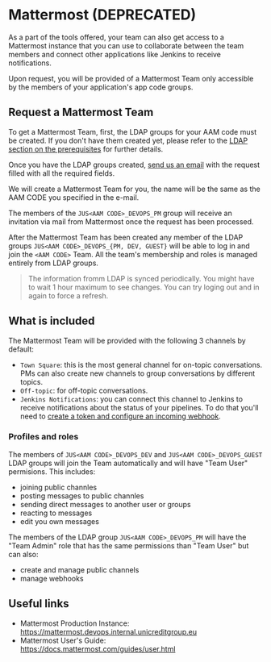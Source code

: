 # Mattermost (DEPRECATED)

As a part of the tools offered, your team can also get access to a Mattermost instance that you can use to collaborate between the team members and connect other applications like Jenkins to receive notifications.

Upon request, you will be provided of a Mattermost Team only accessible by the members of your application's app code groups.

## Request a Mattermost Team

To get a Mattermost Team, first, the LDAP groups for your AAM code must be created. If you don't have them created yet, please refer to the [LDAP section on the prerequisites](prerequisites.md#ldap) for further details.

Once you have the LDAP groups created, <a href="mailto:USDevOpsTechSupport.unicreditservices@unicredit.eu?subject=Mattermost%20Team%20creation%20for%20%3CINSERT%20AAM%20CODE%20HERE%3E&body=Hi%20team!%20%0AMe%20and%20my%20collaborators%20want%20to%20start%20using%20Mattermost%20for%20our%20project.%20%20Could%20you%20please%20create%20a%20Team%20on%20Mattermost%20named%20after%20our%20project%3F%0A%0AThe%20application%20code%20is%20%3CINSERT%20AAM%20CODE%20HERE%3E%20(it%20should%20be%203%20alphanumeric%20digits).">
send us an email</a> with the request filled with all the required fields.

We will create a Mattermost Team for you, the name will be the same as the AAM CODE you specified in the e-mail.

The members of the `JUS<AAM CODE>_DEVOPS_PM` group will receive an invitation via mail from Mattermost once the request has been processed.

After the Mattermost Team has been created any member of the LDAP groups  `JUS<AAM CODE>_DEVOPS_{PM, DEV, GUEST}` will be able to log in and join the `<AAM CODE>` Team. All the team's membership and roles is managed entirely from LDAP groups.

> The information fromm LDAP is synced periodically. You might have to wait 1 hour maximum to see changes. You can try loging out and in again to force a refresh.

## What is included

The Mattermost Team will be provided with the following 3 channels by default:

- `Town Square`: this is the most general channel for on-topic conversations. PMs can also create new channels to group conversations by different topics.
- `Off-topic`: for off-topic conversations.
- `Jenkins Notifications`: you can connect this channel to Jenkins to receive notifications about the status of your pipelines. To do that you'll need to [create a token and configure an incoming webhook](rabbit-hole.md#generate-mattermost-token).

### Profiles and roles

The members of `JUS<AAM CODE>_DEVOPS_DEV` and `JUS<AAM CODE>_DEVOPS_GUEST` LDAP groups will join the Team automatically and will have "Team User" permisions. This includes:

- joining public channles
- posting messages to public channles
- sending direct messages to another user or groups
- reacting to messages
- edit you own messages

The members of the LDAP group `JUS<AAM CODE>_DEVOPS_PM` will have the "Team Admin" role that has the same permissions than "Team User" but can also:

- create and manage public channels
- manage webhooks

## Useful links

- Mattermost Production Instance: https://mattermost.devops.internal.unicreditgroup.eu
- Mattermost User's Guide: https://docs.mattermost.com/guides/user.html
